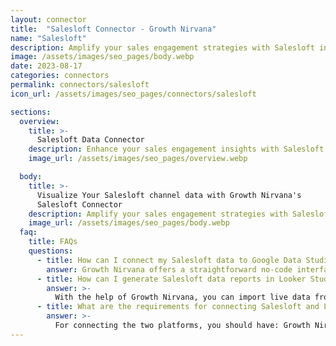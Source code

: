 ```yaml
---
layout: connector
title:  "Salesloft Connector - Growth Nirvana"
name: "Salesloft"
description: Amplify your sales engagement strategies with Salesloft insights integrated into Looker Studio.
image: /assets/images/seo_pages/body.webp
date: 2023-08-17
categories: connectors
permalink: connectors/salesloft
icon_url: /assets/images/seo_pages/connectors/salesloft

sections:
  overview:
    title: >-
      Salesloft Data Connector
    description: Enhance your sales engagement insights with Salesloft integration. Seamlessly merge sales activity data from Salesloft with Looker Studio's analytical capabilities, unlocking insights that shape sales strategies, lead engagement, and operational excellence.
    image_url: /assets/images/seo_pages/overview.webp

  body:
    title: >-
      Visualize Your Salesloft channel data with Growth Nirvana's
      Salesloft Connector
    description: Amplify your sales engagement strategies with Salesloft insights integrated into Looker Studio.
    image_url: /assets/images/seo_pages/body.webp
  faq:
    title: FAQs
    questions:
      - title: How can I connect my Salesloft data to Google Data Studio/Looker Studio?
        answer: Growth Nirvana offers a straightforward no-code interface to connect to Salesloft data sources.
      - title: How can I generate Salesloft data reports in Looker Studio?
        answer: >-
          With the help of Growth Nirvana, you can import live data from Salesloft into Looker Studio. These data can be viewed in charts, tables, and dashboards to generate branded reports that can be shared instantly.
      - title: What are the requirements for connecting Salesloft and Looker Studio?
        answer: >-
          For connecting the two platforms, you should have: Growth Nirvana Account and Salesloft Ads Account
---
```

